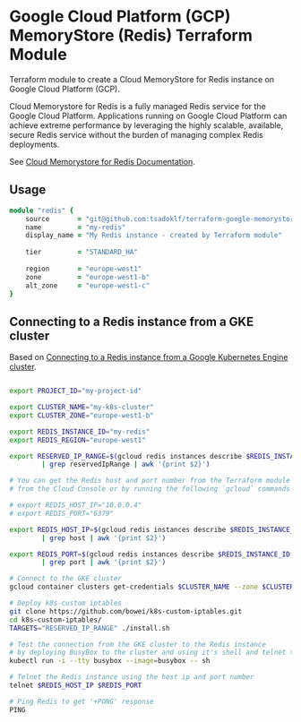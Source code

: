 # Google Cloud Platform (GCP) MemoryStore (Redis) Terraform Module
Terraform module to create a Cloud MemoryStore for Redis instance on Google Cloud Platform (GCP).

Cloud Memorystore for Redis is a fully managed Redis service for the Google Cloud Platform. Applications running on Google Cloud Platform can achieve extreme performance by leveraging the highly scalable, available, secure Redis service without the burden of managing complex Redis deployments.

See [Cloud Memorystore for Redis Documentation](https://cloud.google.com/memorystore/docs/redis/).

## Usage

```ruby
module "redis" {
    source       = "git@github.com:tsadoklf/terraform-google-memorystore-redis.git?ref=master"
    name         = "my-redis"
    display_name = "My Redis instance - created by Terraform module"
    
    tier         = "STANDARD_HA"
    
    region       = "europe-west1"
    zone         = "europe-west1-b"
    alt_zone     = "europe-west1-c"
}
```

## Connecting to a Redis instance from a GKE cluster
Based on [Connecting to a Redis instance from a Google Kubernetes Engine cluster](https://cloud.google.com/memorystore/docs/redis/connect-redis-instance-gke).

```bash

export PROJECT_ID="my-project-id"

export CLUSTER_NAME="my-k8s-cluster"
export CLUSTER_ZONE="europe-west1-b"

export REDIS_INSTANCE_ID="my-redis" 
export REDIS_REGION="europe-west1"

export RESERVED_IP_RANGE=$(gcloud redis instances describe $REDIS_INSTANCE_ID --region=$REDIS_REGION \
        | grep reservedIpRange | awk '{print $2}')

# You can get the Redis host and port number from the Terraform module's outputs, 
# from the Cloud Console or by running the following `gcloud` commands

# export REDIS_HOST_IP="10.0.0.4"
# export REDIS_PORT="6379"

export REDIS_HOST_IP=$(gcloud redis instances describe $REDIS_INSTANCE_ID --region=$REDIS_REGION \
        | grep host | awk '{print $2}')

export REDIS_PORT=$(gcloud redis instances describe $REDIS_INSTANCE_ID --region=$REDIS_REGION \
        | grep port | awk '{print $2}')

# Connect to the GKE cluster
gcloud container clusters get-credentials $CLUSTER_NAME --zone $CLUSTER_ZONE --project $PROJECT_ID

# Deploy k8s-custom iptables
git clone https://github.com/bowei/k8s-custom-iptables.git
cd k8s-custom-iptables/
TARGETS="RESERVED_IP_RANGE" ./install.sh

# Test the connection from the GKE cluster to the Redis instance
# by deploying BusyBox to the cluster and using it's shell and telnet to connect to the Redis instance 
kubectl run -i --tty busybox --image=busybox -- sh

# Telnet the Redis instance using the host ip and port number 
telnet $REDIS_HOST_IP $REDIS_PORT

# Ping Redis to get '+PONG' response
PING 
```
